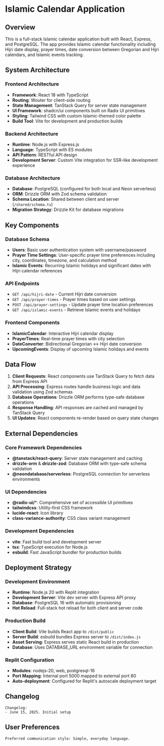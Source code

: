 # Islamic Calendar Application

## Overview

This is a full-stack Islamic calendar application built with React, Express, and PostgreSQL. The app provides Islamic calendar functionality including Hijri date display, prayer times, date conversion between Gregorian and Hijri calendars, and Islamic events tracking.

## System Architecture

### Frontend Architecture
- **Framework**: React 18 with TypeScript
- **Routing**: Wouter for client-side routing
- **State Management**: TanStack Query for server state management
- **UI Framework**: shadcn/ui components built on Radix UI primitives
- **Styling**: Tailwind CSS with custom Islamic-themed color palette
- **Build Tool**: Vite for development and production builds

### Backend Architecture
- **Runtime**: Node.js with Express.js
- **Language**: TypeScript with ES modules
- **API Pattern**: RESTful API design
- **Development Server**: Custom Vite integration for SSR-like development experience

### Database Architecture
- **Database**: PostgreSQL (configured for both local and Neon serverless)
- **ORM**: Drizzle ORM with Zod schema validation
- **Schema Location**: Shared between client and server (`/shared/schema.ts`)
- **Migration Strategy**: Drizzle Kit for database migrations

## Key Components

### Database Schema
- **Users**: Basic user authentication system with username/password
- **Prayer Time Settings**: User-specific prayer time preferences including city, coordinates, timezone, and calculation method
- **Islamic Events**: Recurring Islamic holidays and significant dates with Hijri calendar references

### API Endpoints
- `GET /api/hijri-date` - Current Hijri date conversion
- `GET /api/prayer-times` - Prayer times based on user settings
- `POST /api/prayer-settings` - Update prayer time location preferences
- `GET /api/islamic-events` - Retrieve Islamic events and holidays

### Frontend Components
- **IslamicCalendar**: Interactive Hijri calendar display
- **PrayerTimes**: Real-time prayer times with city selection
- **DateConverter**: Bidirectional Gregorian ↔ Hijri date conversion
- **UpcomingEvents**: Display of upcoming Islamic holidays and events

## Data Flow

1. **Client Requests**: React components use TanStack Query to fetch data from Express API
2. **API Processing**: Express routes handle business logic and data validation using Zod schemas
3. **Database Operations**: Drizzle ORM performs type-safe database operations
4. **Response Handling**: API responses are cached and managed by TanStack Query
5. **UI Updates**: React components re-render based on query state changes

## External Dependencies

### Core Framework Dependencies
- **@tanstack/react-query**: Server state management and caching
- **drizzle-orm** & **drizzle-zod**: Database ORM with type-safe schema validation
- **@neondatabase/serverless**: PostgreSQL connection for serverless environments

### UI Dependencies
- **@radix-ui/***: Comprehensive set of accessible UI primitives
- **tailwindcss**: Utility-first CSS framework
- **lucide-react**: Icon library
- **class-variance-authority**: CSS class variant management

### Development Dependencies
- **vite**: Fast build tool and development server
- **tsx**: TypeScript execution for Node.js
- **esbuild**: Fast JavaScript bundler for production builds

## Deployment Strategy

### Development Environment
- **Runtime**: Node.js 20 with Replit integration
- **Development Server**: Vite dev server with Express API proxy
- **Database**: PostgreSQL 16 with automatic provisioning
- **Hot Reload**: Full-stack hot reload for both client and server code

### Production Build
- **Client Build**: Vite builds React app to `/dist/public`
- **Server Build**: esbuild bundles Express server to `/dist/index.js`
- **Asset Serving**: Express serves static React build in production
- **Database**: Uses DATABASE_URL environment variable for connection

### Replit Configuration
- **Modules**: nodejs-20, web, postgresql-16
- **Port Mapping**: Internal port 5000 mapped to external port 80
- **Auto-deployment**: Configured for Replit's autoscale deployment target

## Changelog
```
Changelog:
- June 15, 2025. Initial setup
```

## User Preferences
```
Preferred communication style: Simple, everyday language.
```
